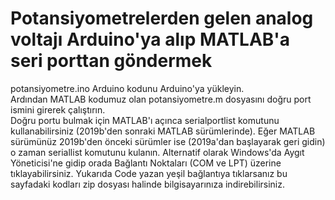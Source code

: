 # Potansiyometrelerden gelen analog voltajı Arduino'ya alıp MATLAB'a seri porttan göndermek
<p> potansiyometre.ino Arduino kodunu Arduino'ya yükleyin.<br> 
Ardından MATLAB kodumuz olan potansiyometre.m dosyasını doğru port ismini girerek çalıştırın.<br> 
Doğru portu bulmak için MATLAB'ı açınca serialportlist komutunu kullanabilirsiniz (2019b'den sonraki MATLAB sürümlerinde). 
Eğer MATLAB sürümünüz 2019b'den önceki sürümler ise (2019a'dan başlayarak geri gidin) o zaman seriallist komutunu kulanın.
Alternatif olarak Windows'da Aygıt Yöneticisi'ne gidip orada Bağlantı Noktaları (COM ve LPT) üzerine tıklayabilirsiniz. 
Yukarıda Code yazan yeşil bağlantıya tıklarsanız bu sayfadaki kodları zip dosyası halinde bilgisayarınıza indirebilirsiniz. </p> </br></br>
